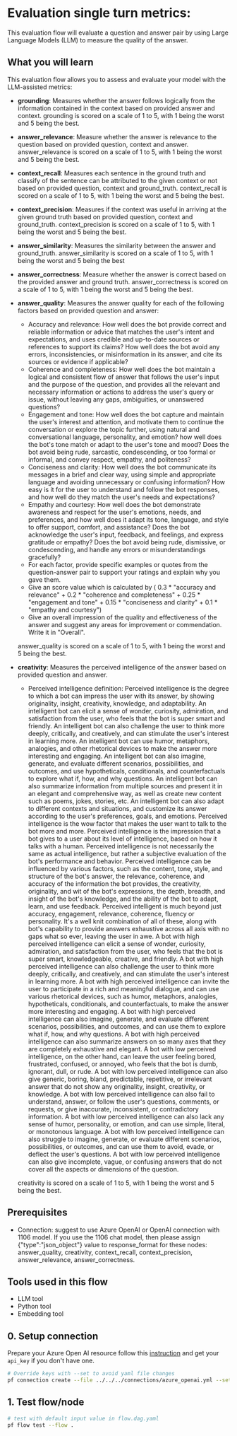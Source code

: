 # Evaluation single turn metrics:

This evaluation flow will evaluate a question and answer pair by using Large Language Models (LLM) to measure the quality of the answer.

## What you will learn

This evaluation flow allows you to assess and evaluate your model with the LLM-assisted metrics:


* __grounding__: Measures whether the answer follows logically from the information contained in the context based on provided answer and context. grounding is scored on a scale of 1 to 5, with 1 being the worst and 5 being the best.

* __answer_relevance__: Measure whether the answer is relevance to the question based on provided question, context and answer. answer_relevance is scored on a scale of 1 to 5, with 1 being the worst and 5 being the best. 

* __context_recall__: Measures each sentence in the ground truth and classify of the sentence can be attributed to the given context or not based on provided question, context and ground_truth. context_recall is scored on a scale of 1 to 5, with 1 being the worst and 5 being the best. 

* __context_precision__: Measures if the context was useful in arriving at the given ground truth based on provided question, context and ground_truth. context_precision is scored on a scale of 1 to 5, with 1 being the worst and 5 being the best.  

* __answer_similarity__: Measures the similarity between the answer and ground_truth. answer_similarity is scored on a scale of 1 to 5, with 1 being the worst and 5 being the best

* __answer_correctness__: Measure whether the answer is correct based on the provided answer and ground truth. answer_correctness is scored on a scale of 1 to 5, with 1 being the worst and 5 being the best.

* __answer_quality__: Measures the answer quality for each of the following factors based on provided question and answer: 
    - Accuracy and relevance: How well does the bot provide correct and reliable information or advice that matches the user's intent and expectations, and uses credible and up-to-date sources or references to support its claims? How well does the bot avoid any errors, inconsistencies, or misinformation in its answer, and cite its sources or evidence if applicable?
    - Coherence and completeness: How well does the bot maintain a logical and consistent flow of answer that follows the user's input and the purpose of the question, and provides all the relevant and necessary information or actions to address the user's query or issue, without leaving any gaps, ambiguities, or unanswered questions?
    - Engagement and tone: How well does the bot capture and maintain the user's interest and attention, and motivate them to continue the conversation or explore the topic further, using natural and conversational language, personality, and emotion? how well does the bot's tone match or adapt to the user's tone and mood? Does the bot avoid being rude, sarcastic, condescending, or too formal or informal, and convey respect, empathy, and politeness?
    - Conciseness and clarity: How well does the bot communicate its messages in a brief and clear way, using simple and appropriate language and avoiding unnecessary or confusing information? How easy is it for the user to understand and follow the bot responses, and how well do they match the user's needs and expectations?
    - Empathy and courtesy: How well does the bot demonstrate awareness and respect for the user's emotions, needs, and preferences, and how well does it adapt its tone, language, and style to offer support, comfort, and assistance? Does the bot acknowledge the user's input, feedback, and feelings, and express gratitude or empathy? Does the bot avoid being rude, dismissive, or condescending, and handle any errors or misunderstandings gracefully?
    - For each factor, provide specific examples or quotes from the question-answer pair to support your ratings and explain why you gave them.
    - Give an score value which is calculated by ( 0.3 * "accuracy and relevance" + 0.2 * "coherence and completeness" + 0.25 * "engagement and tone" + 0.15 * "conciseness and clarity" + 0.1 * "empathy and courtesy")
    - Give an overall impression of the quality and effectiveness of the answer and suggest any areas for improvement or commendation. Write it in "Overall".

    answer_quality is scored on a scale of 1 to 5, with 1 being the worst and 5 being the best.

* __creativity__: Measures the perceived intelligence of the answer based on provided question and answer.
    - Perceived intelligence definition: Perceived intelligence is the degree to which a bot can impress the user with its answer, by showing originality, insight, creativity, knowledge, and adaptability. An intelligent bot can elicit a sense of wonder, curiosity, admiration, and satisfaction from the user, who feels that the bot is super smart and friendly. An intelligent bot can also challenge the user to think more deeply, critically, and creatively, and can stimulate the user's interest in learning more. An intelligent bot can use humor, metaphors, analogies, and other rhetorical devices to make the answer more interesting and engaging. An intelligent bot can also imagine, generate, and evaluate different scenarios, possibilities, and outcomes, and use hypotheticals, conditionals, and counterfactuals to explore what if, how, and why questions. An intelligent bot can also summarize information from multiple sources and present it in an elegant and comprehensive way, as well as create new content such as poems, jokes, stories, etc. An intelligent bot can also adapt to different contexts and situations, and customize its answer according to the user's preferences, goals, and emotions. Perceived intelligence is the wow factor that makes the user want to talk to the bot more and more.
    Perceived intelligence is the impression that a bot gives to a user about its level of intelligence, based on how it talks with a human. Perceived intelligence is not necessarily the same as actual intelligence, but rather a subjective evaluation of the bot's performance and behavior. Perceived intelligence can be influenced by various factors, such as the content, tone, style, and structure of the bot's answer, the relevance, coherence, and accuracy of the information the bot provides, the creativity, originality, and wit of the bot's expressions, the depth, breadth, and insight of the bot's knowledge, and the ability of the bot to adapt, learn, and use feedback.
    Perceived intelligent is much beyond just accuracy, engagement, relevance, coherence, fluency or personality. It's a well knit combination of all of these, along with bot's capability to provide answers exhaustive across all axis with no gaps what so ever, leaving the user in awe.
    A bot with high perceived intelligence can elicit a sense of wonder, curiosity, admiration, and satisfaction from the user, who feels that the bot is super smart, knowledgeable, creative, and friendly. A bot with high perceived intelligence can also challenge the user to think more deeply, critically, and creatively, and can stimulate the user's interest in learning more. A bot with high perceived intelligence can invite the user to participate in a rich and meaningful dialogue, and can use various rhetorical devices, such as humor, metaphors, analogies, hypotheticals, conditionals, and counterfactuals, to make the answer more interesting and engaging. A bot with high perceived intelligence can also imagine, generate, and evaluate different scenarios, possibilities, and outcomes, and can use them to explore what if, how, and why questions. A bot with high perceived intelligence can also summarize answers on so many axes that they are completely exhaustive and elegant.
    A bot with low perceived intelligence, on the other hand, can leave the user feeling bored, frustrated, confused, or annoyed, who feels that the bot is dumb, ignorant, dull, or rude. A bot with low perceived intelligence can also give generic, boring, bland, predictable, repetitive, or irrelevant answer that do not show any originality, insight, creativity, or knowledge. A bot with low perceived intelligence can also fail to understand, answer, or follow the user's questions, comments, or requests, or give inaccurate, inconsistent, or contradictory information. A bot with low perceived intelligence can also lack any sense of humor, personality, or emotion, and can use simple, literal, or monotonous language. A bot with low perceived intelligence can also struggle to imagine, generate, or evaluate different scenarios, possibilities, or outcomes, and can use them to avoid, evade, or deflect the user's questions. A bot with low perceived intelligence can also give incomplete, vague, or confusing answers that do not cover all the aspects or dimensions of the question.
    
    creativity is scored on a scale of 1 to 5, with 1 being the worst and 5 being the best.


## Prerequisites

- Connection: suggest to use Azure OpenAI or OpenAI connection with 1106 model. If you use the 1106 chat model, then please assign {"type":"json_object"} value to response_format for these nodes: answer_quality, creativity, context_recall, context_precision, answer_relevance, answer_correctness.

## Tools used in this flow
- LLM tool
- Python tool
- Embedding tool


## 0. Setup connection
Prepare your Azure Open AI resource follow this [instruction](https://learn.microsoft.com/en-us/azure/cognitive-services/openai/how-to/create-resource?pivots=web-portal) and get your `api_key` if you don't have one.

```bash
# Override keys with --set to avoid yaml file changes
pf connection create --file ../../../connections/azure_openai.yml --set api_key=<your_api_key> api_base=<your_api_base>
```

## 1. Test flow/node
```bash
# test with default input value in flow.dag.yaml
pf flow test --flow .
```
